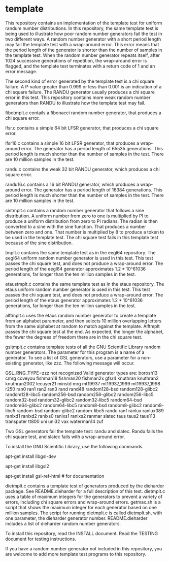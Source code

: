 # template

This repository contains an implementation of the template test
for uniform randum number distributions.  In this repository, the
same template test is being used to illustrate how poor random
number generators fail the test in two different ways.  A random
number generator with a short period length may fail the template
test with a wrap-around error.  This error means that the period
length of the generator is shorter than the number of samples in
the template test.  When the random number generator repeats itself,
after 1024 successive generations of repetition, the wrap-around
error is flagged, and the template test terminates with a return
code of 1 and an error message.

The second kind of error generated by the template test is a chi
square failure.  A P-value greater than 0.999 or less than 0.001
is an indication of a chi square failure.  The RANDU generator
usually produces a chi square error in this test.  This repository
contains more weak random number generators than RANDU to illustrate
how the template test may fail.

fibotmplt.c contails a fibonacci random number generator, that
produces a chi square error.

lfsr.c contains a simple 64 bit LFSR generator, that produces a
chi square error.

lfsr16.c contains a simple 16 bit LFSR generator, that produces
a wrap-around error.  The generator has a period length of
65535 generations.  This period length is much shorter
than the number of samples in the test.  There are 10 million
samples in the test.

randu.c contains the weak 32 bit RANDU generator, which produces
a chi square error.

randu16.c contains a 16 bit RANDU generator, which produces a
wrap-around error.  The generator has a period length of
16384 generations.  This period length is much shorter
than the number of samples in the test.  There are 10 million
samples in the test.

sintmplt.c contains a random number generator that follows a
sine distribution.  A uniform number from zero to one is
multiplied by PI to produce a uniform distribution from zero
to PI radians.  The radian is then converted to a sine with the
sine function.  That produces a number between zero and one.
That number is multiplied by 8 to produce a token to be used in
the template test.  The chi square test fails in this template
test because of the sine distribution.

tmplt.c contains the same template test as in the eegl64
repository.  The eegl64 uniform random number generator is used
in this test.  This test passes the chi square test, and does not
produce a wrap-around error.  The period length of the eegl64
generator approximates 1.2 * 10^61036 generations, far longer
than the ten million samples in the test.

etaustmplt.c contains the same template test as in the etaus
repository.  The etaus uniform random number generator is used
in this test.  This test passes the chi square test, and does not
produce a wrap-around error.  The period length of the etaus
generator approximates 1.2 * 10^61036 generations, far longer
than the ten million samples in the test.

alftmplt.c uses the etaus random number generator to create
a template from an alphabet parameter, and then selects 10
million overlapping letters from the same alphabet at random
to match against the template.  Alftmplt passes the chi square
test at the end.  As expected, the longer the alphabet, the
fewer the degrees of freedom there are in the chi square test.

gsltmplt.c contains template tests of all the GNU Scientific
Library random number generators.  The parameter for this
program is a name of a generator.  To see a list of GSL
generators, use a parameter for a non-existing generator,
like zzz.  The following message will occur.

GSL_RNG_TYPE=zzz not recognized
Valid generator types are:
           borosh13               cmrg            coveyou          fishman18
          fishman20          fishman2x              gfsr4           knuthran
          knuthran2       knuthran2002          lecuyer21             minstd
                mrg            mt19937       mt19937_1999       mt19937_1998
               r250               ran0               ran1               ran2
               ran3               rand             rand48      random128-bsd
   random128-glibc2    random128-libc5      random256-bsd   random256-glibc2
    random256-libc5       random32-bsd    random32-glibc2     random32-libc5
       random64-bsd    random64-glibc2     random64-libc5        random8-bsd
     random8-glibc2      random8-libc5         random-bsd      random-glibc2
       random-libc5              randu               ranf             ranlux
          ranlux389            ranlxd1            ranlxd2            ranlxs0
            ranlxs1            ranlxs2             ranmar             slatec
               taus              taus2            taus113         transputer
              tt800                uni              uni32                vax
         waterman14                zuf

Two GSL generators fail the template test:  randu and slatec.
Randu fails the chi square test, and slatec fails with a
wrap-around error.

To install the GNU Scientific Library, use the following
commands.

apt-get install libgsl-dev

apt-get install libgsl2

apt-get install gsl-ref-html        # for documentation

dietmplt.c contains a template test of generators produced by
the dieharder package.  See README.dieharder for a full description
of this test.  dietmplt.c uses a table of maximum integers for
the generators to prevent a variety of errors, including
chi square errors and wrap-around errors.  getmax.sh is a
script that shows the maximum integer for each generator
based on one million samples.  The script for running dietmplt.c
is called dietmplt.sh, with one parameter, the dieharder
generator number.  README.dieharder includes a list of dieharder
random number generators.

To install this repository, read the INSTALL document.
Read the TESTING document for testing instructions.

If you have a random number generator not included in this
repository, you are welcome to add more template test programs
to this repository.

